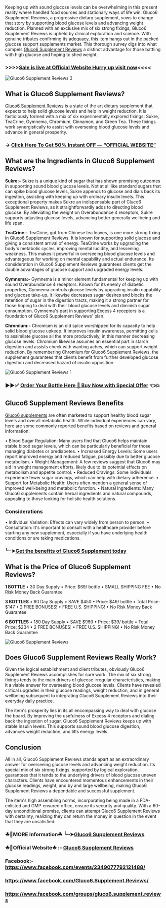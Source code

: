 Keeping up with sound glucose levels can be overwhelming in this present reality where handled food sources and stationary ways of life win. Gluco6 Supplement Reviews, a progressive dietary supplement, vows to change that story by supporting blood glucose levels and advancing weight reduction. Planned with an exclusive mix of six strong fixings, Gluco6 Supplement Reviews is upheld by clinical exploration and science. With genuine tributes confirming its adequacy, this item hangs out in the packed glucose support supplements market. This thorough survey digs into what compels [Gluco6 Supplement Reviews](https://dailynutraboost.com/gluco6-supplement-reviews/) a distinct advantage for those battling with high glucose and hoping to shed weight.

### >>>>[Sale is live at Official Website Hurry up visit now](https://dailynutraboost.com/go-gluco6-supplement-reviews/)<<<<


![Gluco6 Supplement Reviews 3](https://github.com/user-attachments/assets/9f83ac06-abca-4eb6-9708-a0d1e01227be)


## What is Gluco6 Supplement Reviews?

[Gluco6 Supplement Reviews](https://www.facebook.com/Gluco6.Supplement.Reviews/) is a state of the art dietary supplement that expects to help solid glucose levels and help in weight reduction. It is fastidiously formed with a mix of six experimentally explored fixings: Sukre, TeaCrine, Gymnema, Chromium, Cinnamon, and Green Tea. These fixings work synergistically to assist with overseeing blood glucose levels and advance in general prosperity.

### → [Click Here To Get 50% Instant OFF — “OFFICIAL WEBSITE”](https://dailynutraboost.com/go-gluco6-supplement-reviews/)

## What are the Ingredients in Gluco6 Supplement Reviews?

**Sukre:-**
Sukre is a unique kind of sugar that has shown promising outcomes in supporting sound blood glucose levels. Not at all like standard sugars that can spike blood glucose levels, Sukre appends to glucose and dials back its ingestion, assisting with keeping up with ordinary insulin levels. This exceptional property makes Sukre an indispensable part of Gluco6 Supplement Reviews, as it straightforwardly adds to directing blood glucose. By alleviating the weight on Overabundance 4 receptors, Sukre supports adjusting glucose levels, advancing better generally wellbeing and life span.

**TeaCrine:-**
TeaCrine, got from Chinese tea leaves, is one more strong fixing in Gluco6 Supplement Reviews. It is known for supporting solid glucose and giving a consistent arrival of energy. TeaCrine works by upgrading the body's metabolic cycles, improving mental lucidity, and lessening weakness. This makes it powerful in overseeing blood glucose levels and advantageous for working on mental capability and actual endurance. Its consideration in Gluco6 Supplement Reviews guarantees clients get the double advantages of glucose support and upgraded energy levels.

**Gymnema:-**
Gymnema is a minor element fundamental for keeping up with sound Overabundance 4 receptors. Known for its enemy of diabetic properties, Gymnema controls glucose levels by upgrading insulin capability and glucose take-up. It likewise decreases sugar desires and blocks the retention of sugar in the digestion tracts, making it a strong partner for those hoping to deal with their blood glucose levels and diminish sugar consumption. Gymnema's part in supporting Excess 4 receptors is a foundation of Gluco6 Supplement Reviews' plan.

**Chromium:-**
Chromium is an old spice worshipped for its capacity to help solid blood glucose upkeep. It improves insulin awareness, permitting cells to assimilate glucose all the more productively, in this manner decreasing glucose levels. Chromium likewise assumes an essential part in starch digestion and assists check with wanting aches, which can support weight reduction. By remembering Chromium for Gluco6 Supplement Reviews, the supplement guarantees that clients benefit from further developed glucose digestion and decreased hazard of insulin opposition.


![Gluco6 Supplement Reviews 1](https://github.com/user-attachments/assets/c6320334-6d3a-4830-98bf-6c0217b27d71)


### ▶▶✅ [Order Your Bottle Here 🛒 Buy Now with Special Offer](https://dailynutraboost.com/go-gluco6-supplement-reviews/) 👈💥

## Gluco6 Supplement Reviews Benefits

[Gluco6 supplements](https://www.facebook.com/Gluco6.Supplement.Reviews/) are often marketed to support healthy blood sugar levels and overall metabolic health. While individual experiences can vary, here are some commonly reported benefits based on reviews and general information:

•	Blood Sugar Regulation: Many users find that Gluco6 helps maintain stable blood sugar levels, which can be particularly beneficial for those managing diabetes or prediabetes.
•	Increased Energy Levels: Some users report improved energy and reduced fatigue, possibly due to better glucose metabolism.
•	Weight Management: A few reviews suggest that Gluco6 may aid in weight management efforts, likely due to its potential effects on metabolism and appetite control.
•	Reduced Cravings: Some individuals experience fewer sugar cravings, which can help with dietary adherence.
•	Support for Metabolic Health: Users often mention a general sense of improved well-being and metabolic function.
•	Natural Ingredients: Many Gluco6 supplements contain herbal ingredients and natural compounds, appealing to those looking for holistic health solutions.

### Considerations

•	Individual Variation: Effects can vary widely from person to person.
•	Consultation: It's important to consult with a healthcare provider before starting any new supplement, especially if you have underlying health conditions or are taking medications.

### ╰┈➤[Get the benefits of Gluco6 Supplement today](https://dailynutraboost.com/go-gluco6-supplement-reviews/)

## What is the Price of Gluco6 Supplement Reviews?

**1 BOTTLE**
•	30 Day Supply
•	Price: $69/ bottle
•	SMALL SHIPPING FEE
•	No Risk Money Back Guarantee

**3 BOTTLES**
•	90 Day Supply
•	SAVE $450
•	Price: $49/ bottle
•	Total Price: $147
•	2 FREE BONUSES!
•	FREE U.S. SHIPPING!
•	No Risk Money Back Guarantee

**6 BOTTLES**
•	180 Day Supply
•	SAVE $960
•	Price: $39/ bottle
•	Total Price: $234
•	2 FREE BONUSES!
•	FREE U.S. SHIPPING!
•	No Risk Money Back Guarantee


![Gluco6 Supplement Reviews](https://github.com/user-attachments/assets/0b5aecfe-7d98-4615-92ca-be172d6f45e0)



## Does Gluco6 Supplement Reviews Really Work?

Given the logical establishment and client tributes, obviously Gluco6 Supplement Reviews accomplishes for sure work. The mix of six strong fixings tends to the main drivers of glucose irregular characteristics, making it a viable answer for overseeing blood glucose levels. Clients have revealed critical upgrades in their glucose readings, weight reduction, and in general wellbeing subsequent to integrating Gluco6 Supplement Reviews into their everyday daily practice.

The item's prosperity lies in its all encompassing way to deal with glucose the board. By improving the usefulness of Excess 4 receptors and dialing back the ingestion of sugar, Gluco6 Supplement Reviews keeps up with stable insulin levels. This supports sound blood glucose digestion, advances weight reduction, and lifts energy levels.


## Conclusion

All in all, Gluco6 Supplement Reviews stands apart as an extraordinary answer for overseeing glucose levels and advancing weight reduction. Its special mix of six strong fixings, supported by logical exploration, guarantees that it tends to the underlying drivers of blood glucose uneven characters. Clients have encountered momentous enhancements in their glucose readings, weight, and by and large wellbeing, making Gluco6 Supplement Reviews a dependable and successful supplement.

The item's high assembling norms, incorporating being made in a FDA-enlisted and GMP-ensured office, ensure its security and quality. With a 60-day unconditional promise, clients can attempt Gluco6 Supplement Reviews with certainty, realizing they can return the money in question in the event that they are unsatisfied.

### ☘📣MORE Information☘ ╰┈➤[Gluco6 Supplement Reviews](https://dailynutraboost.com/gluco6-supplement-reviews/)

### ☘📣Official Website☘ :-  [Gluco6 Supplement Reviews](https://dailynutraboost.com/go-gluco6-supplement-reviews/)

### Facebook:- https://www.facebook.com/events/2349077792121488/

###  https://www.facebook.com/Gluco6.Supplement.Reviews/

### https://www.facebook.com/groups/gluco6.supplement.reviews


